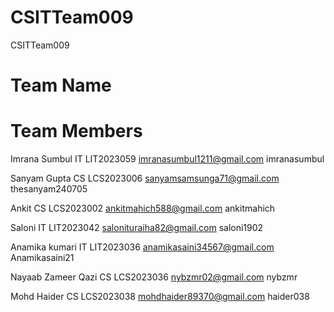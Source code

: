 # CSITTeam009
CSITTeam009
# Team Name

# Team Members
Imrana Sumbul IT LIT2023059 imranasumbul1211@gmail.com imranasumbul

Sanyam Gupta CS LCS2023006 sanyamsamsunga71@gmail.com thesanyam240705

Ankit CS LCS2023002 ankitmahich588@gmail.com ankitmahich

Saloni IT LIT2023042 salonituraiha82@gmail.com saloni1902

Anamika kumari IT LIT2023036 anamikasaini34567@gmail.com Anamikasaini21

Nayaab Zameer Qazi CS LCS2023036 nybzmr02@gmail.com nybzmr

Mohd Haider CS LCS2023038 mohdhaider89370@gmail.com haider038

